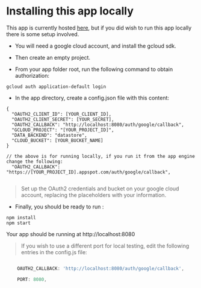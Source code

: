 # Installing this app locally

This app is currently hosted [here](),  but if you did wish to run this app locally there is some setup involved.

- You will need a google cloud account, and install the gcloud sdk.

- Then create an empty project.

- From your app folder root, run the following command to obtain authorization:
```
gcloud auth application-default login
```

- In the app directory, create a config.json file with this content:
```
{
  "OAUTH2_CLIENT_ID": [YOUR_CLIENT_ID],
  "OAUTH2_CLIENT_SECRET": [YOUR_SECRET],
  "OAUTH2_CALLBACK": "http://localhost:8080/auth/google/callback",
  "GCLOUD_PROJECT": "[YOUR_PROJECT_ID]",
  "DATA_BACKEND": "datastore",
  "CLOUD_BUCKET": [YOUR_BUCKET_NAME]
}

// the above is for running locally, if you run it from the app engine change the following:
  "OAUTH2_CALLBACK": "https://[YOUR_PROJECT_ID].appspot.com/auth/google/callback",


```
> Set up the OAuth2 credentials and bucket on your google cloud account, replacing the placeholders with your information.

- Finally, you should be ready to run :
```
npm install
npm start
```

Your app should be running at http://localhost:8080

> If you wish to use a different port for local testing, edit the following entries in the config.js file:

```js

    OAUTH2_CALLBACK: 'http://localhost:8080/auth/google/callback',

    PORT: 8080,
```
